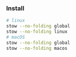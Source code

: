 ### Install

```bash
# linux
stow --no-folding global
stow --no-folding linux
# macOS
stow --no-folding global
stow --no-folding macos
```
